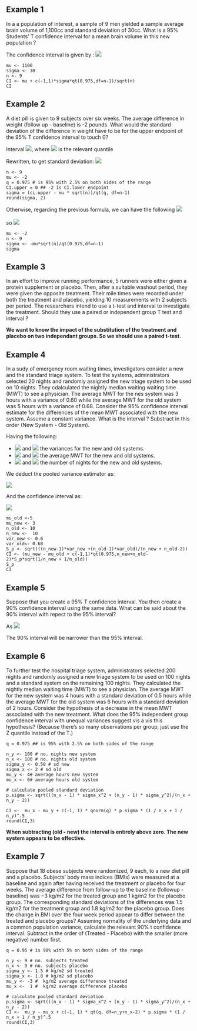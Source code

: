 ## Example 1

In a a population of interest, a sample of 9 men yielded a sample average brain volume of 1,100cc and standard deviation of 30cc. What is a 95% Students’ T confidence interval for a mean brain volume in this new population ?

The confidence interval is given by :
<img src="https://render.githubusercontent.com/render/math?math={CI = \mu \pm \sigma.t_{0.975,n-1}}">

```{r}
mu <- 1100
sigma <- 30
n <- 9
CI <- mu + c(-1,1)*sigma*qt(0.975,df=n-1)/sqrt(n)
CI
```

## Example 2

A diet pill is given to 9 subjects over six weeks. The average difference in weight (follow up - baseline) is -2 pounds. What would the standard deviation of the difference in weight have to be for the upper endpoint of the 95% T confidence interval to touch 0?

Interval <img src="https://render.githubusercontent.com/render/math?math=\CI_{up} = \bar X %2b t_{n-1} S / \sqrt{n}\)">, where <img src="https://render.githubusercontent.com/render/math?math=\t_{n-1}\)"> is the relevant quantile

Rewritten, to get standard deviation: <img src="https://render.githubusercontent.com/render/math?math=\S = \frac{CI_{up} - \bar X * \sqrt{n}}{t_{n-1}}\)">

```{r}
n <- 9
mu <- -2
q = 0.975 # is 95% with 2.5% on both sides of the range
CI.upper = 0 ## -2 is CI.lower endpoint
sigma = (ci.upper - mu * sqrt(n))/qt(q, df=n-1)
round(sigma, 2)
```

Otherwise, regarding the previous formula, we can have the following
<img src="https://render.githubusercontent.com/render/math?math={CI = \mu %2b \sigma.t_{0.975,n-1} = 0}"> <br><br>
so  <img src="https://render.githubusercontent.com/render/math?math={-2 %2b t_{0.975,8}*\frac{\sigma}{\sqrt(n)} = 0}">

```{r}
mu <- -2
n <- 9
sigma <- -mu*sqrt(n)/qt(0.975,df=n-1)
sigma
```

## Example 3

In an effort to improve running performance, 5 runners were either given a protein supplement or placebo. Then, after a suitable washout period, they were given the opposite treatment. Their mile times were recorded under both the treatment and placebo, yielding 10 measurements with 2 subjects per period. The researchers intend to use a t-test and interval to investigate the treatment. Should they use a paired or independent group T test and interval ?

<b>We want to know the impact of the substitution of the treatment and placebo on two independant groups. So we should use a paired t-test.</b>

## Example 4

In a sudy of emergency room waiting times, investigators consider a new and the standard triage system. To test the systems, administrators selected 20 nights and randomly assigned the new triage system to be used on 10 nights. They cdalculated the nightly median waiting waiting time (MWT) to see a physician. The average MWT for the nes system was 3 hours with a variance of 0.60 while the average MWT for the old system was 5 hours with a variance of 0.68. Consider the 95% confidence interval estimate for the differences of the mean MWT associated with the new system. Assume a constant variance. What is the interval ? Substract in this order (New System - Old System).

Having the following: <br>

* <img src="https://render.githubusercontent.com/render/math?math={{S_{new}}^2}"> and <img src="https://render.githubusercontent.com/render/math?math={{S_{old}}^2}"> the variances for the new and old systems. <br>
* <img src="https://render.githubusercontent.com/render/math?math={{mu_{new}}^2}"> and <img src="https://render.githubusercontent.com/render/math?math={{mu_{new}}^2}"> the average MWT for the new and old systems. <br>
* <img src="https://render.githubusercontent.com/render/math?math={{n_{new}}^2}"> and <img src="https://render.githubusercontent.com/render/math?math={{n_{new}}^2}"> the number of nights for the new and old systems. <br>

We deduct the pooled variance estimator as: <br>

<img src="https://render.githubusercontent.com/render/math?math={{S_p}^2 = \frac{(n_{new}-1)*{S_{new}}^2 %2b (n_{old}-1)*{S_{old}}^2}{n_{new} %2b n_{old}-2}}">

And the confidence interval as:

<img src="https://render.githubusercontent.com/render/math?math={CI = \mu_{new} - \mu_{old} \pm t_{0.975,n_{new} %2b n_{old} -2}S_p*\sqrt(1/n_{new} %2b 1/n_{old})^{1/2}}">

```{r}
mu_old <-5
mu_new <- 3
n_old <- 10
n_new <-  10
var_new <- 0.6
var_old<- 0.68
S_p <- sqrt(((n_new-1)*var_new +(n_old-1)*var_old)/(n_new + n_old-2))
CI <- (mu_new - mu_old + c(-1,1)*qt(0.975,n_new+n_old-2)*S_p*sqrt(1/n_new + 1/n_old))
S_p
CI
```

## Example 5

Suppose that you create a 95% T confidence interval. You then create a 90% confidence interval using the same data. What can be said about the 90% interval with repect to the 95% interval?

As <img src="https://render.githubusercontent.com/render/math?math={t_{df,975} > t_{df,95}}"> <br>

The 90% interval will be narrower than the 95% interval.

## Example 6

To further test the hospital triage system, administrators selected 200 nights and randomly assigned a new triage system to be used on 100 nights and a standard system on the remaining 100 nights. They calculated the nightly median waiting time (MWT) to see a physician. The average MWT for the new system was 4 hours with a standard deviation of 0.5 hours while the average MWT for the old system was 6 hours with a standard deviation of 2 hours. Consider the hypothesis of a decrease in the mean MWT associated with the new treatment. What does the 95% independent group confidence interval with unequal variances suggest vis a vis this hypothesis? (Because there’s so many observations per group, just use the Z quantile instead of the T.)

```{r}
q = 0.975 ## is 95% with 2.5% on both sides of the range

n_y <- 100 # no. nights new system
n_x <- 100 # no. nights old system
sigma_y <- 0.50 # sd new 
sigma_x <- 2 # sd old 
mu_y <- 4# average hours new system
mu_x <- 6# average hours old system

# calculate pooled standard deviation
p.sigma <- sqrt(((n_x - 1) * sigma_x^2 + (n_y - 1) * sigma_y^2)/(n_x + n_y - 2))

CI <-  mu_x - mu_y + c(-1, 1) * qnorm(q) * p.sigma * (1 / n_x + 1 / n_y)^.5
round(CI,3)
```
<b>When subtracting (old - new) the interval is entirely above zero. The new system appears to be effective.</b>

## Example 7

Suppose that 18 obese subjects were randomized, 9 each, to a new diet pill and a placebo. Subjects’ body mass indices (BMIs) were measured at a baseline and again after having received the treatment or placebo for four weeks. The average difference from follow-up to the baseline (followup - baseline) was −3 kg/m2 for the treated group and 1 kg/m2 for the placebo group. The corresponding standard deviations of the differences was 1.5 kg/m2 for the treatment group and 1.8 kg/m2 for the placebo group. Does the change in BMI over the four week period appear to differ between the treated and placebo groups? Assuming normality of the underlying data and a common population variance, calculate the relevant 90% t confidence interval. Subtract in the order of (Treated - Placebo) with the smaller (more negative) number first.

```{r}
q = 0.95 # is 90% with 5% on both sides of the range

n_y <- 9 # no. subjects treated
n_x <- 9 # no. subjects placebo
sigma_y <- 1.5 # kg/m2 sd treated 
sigma_x <- 1.8 # kg/m2 sd placebo 
mu_y <- -3 #  kg/m2 average difference treated
mu_x <-  1 #  kg/m2 average difference placebo

# calculate pooled standard deviation
p.sigma <- sqrt(((n_x - 1) * sigma_x^2 + (n_y - 1) * sigma_y^2)/(n_x + n_y - 2))
CI <-  mu_y - mu_x + c(-1, 1) * qt(q, df=n_y+n_x-2) * p.sigma * (1 / n_x + 1 / n_y)^.5
round(CI,3)
```

